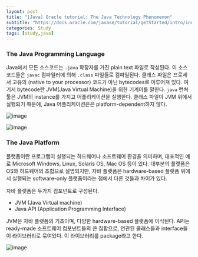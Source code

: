 ```yaml
---
layout: post
title: "[Java] Oracle tutorial: The Java Technology Phenomenon"
subtitle: "https://docs.oracle.com/javase/tutorial/getStarted/intro/index.html"
categories: Study
tags: [study,java]
---
```


### The Java Programming Language

Java에서 모든 소스코드는 `.java` 확장자를 가진 plain text 파일로 작성된다. 이 소스코드들은 `javac` 컴파일러에 의해 `.class` 파일들로 컴파일된다. 클래스 파일은 프로세서 고유의 (native to your processor) 코드가 아닌 bytecodes로 이루어져 있다. 여기서 bytecode란 JVM(Java Virtual Machine)을 위한 기계어를 말한다. `java` 런쳐 툴은 JVM의 instance를 가지고 어플리케이션을 실행한다. 클래스 파일이 JVM 위에서 실행되기 때문에, Java 어플리케이션은은 platform-dependent하지 않다.

![image](https://user-images.githubusercontent.com/47961698/181164977-13c6589d-bf77-4f74-b41a-c01e2c9e693d.png)

![image](https://user-images.githubusercontent.com/47961698/181165071-c9b159da-0510-4eef-b18a-fa1e3e76ac98.png)


### The Java Platform

플랫폼이란 프로그램이 실행되는 하드웨어나 소프트웨어 환경을 의미하며, 대표적인 예로 Microsoft Windows, Linux, Solaris OS, Mac OS 등이 있다. 대부분의 플랫폼은 OS와 하드웨어의 조합으로 설명되지만, 자바 플랫폼은 hardware-based 플랫폼 위에서 실행되는 software-only 플랫폼이라는 점에서 다른 것들과 차이가 있다.

자바 플랫폼은 두가지 컴포넌트로 구성된다.
* JVM (Java Virtual machine)
* Java API (Application Programming Interface)

JVM은 자바 플랫폼의 기초이며, 다양한 hardware-based 플랫폼에 이식된다. API는 ready-made 소프트웨어 컴포넌트들의 큰 집합으로, 연관된 클래스들과 interface들이 라이브러리로 묶여있다. 이 라이브러리를 package라고 한다.

![image](https://user-images.githubusercontent.com/47961698/181166644-e08f6845-ae8d-4061-a588-b9fdc9be0bda.png)

